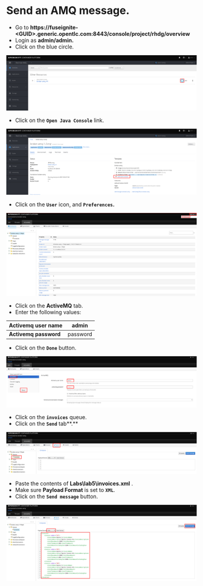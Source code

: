 # Send an AMQ message.

* Go to **https://fuseignite-&lt;GUID&gt;.generic.opentlc.com:8443/console/project/rhdg/overview**
* Login as **admin/admin.**
* Click on the blue circle.

![](../../.gitbook/assets/image%20%2895%29.png)

* Click on the **`Open Java Console`** link.

![](../../.gitbook/assets/image%20%282%29.png)

* Click on the **`User`** icon, and **`Preferences`.**

![](../../.gitbook/assets/image%20%28151%29.png)

* Click on the **ActiveMQ** tab.
* Enter the following values:

| **Activemq user name** | admin |
| --- | --- |
| **Activemq password** | password |

* Click on the **`Done`** button.

![](../../.gitbook/assets/image%20%28179%29.png)

* Click on the **`invoices`** queue.
* Click on the **`Send`** tab**.**

![](../../.gitbook/assets/image%20%2865%29.png)

* Paste the contents of **Labs\lab5\invoices.xml** .
* Make sure **Payload Format** is set to **`XML`**.
* Click on the **`Send message`** button.

![](../../.gitbook/assets/image%20%28176%29.png)






